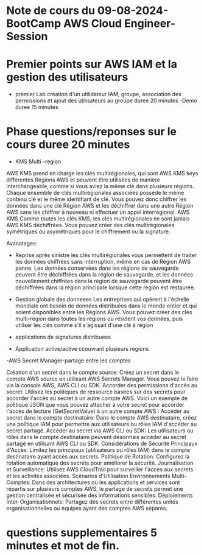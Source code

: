 # Note de cours du 09-08-2024-BootCamp AWS Cloud Engineer-Session

# Premier points sur AWS IAM et la gestion des utilisateurs

- premier Lab creation d'un utilidateur IAM, groupe, association des permissions et ajout des utilisateurs au groupe duree 20 minutes
-Demo duree 15 minutes


# Phase questions/reponses sur le cours duree 20 minutes

- KMS Multi -region

AWS KMS prend en charge les clés multirégionales, qui sont AWS KMS keys différentes Régions AWS et peuvent être utilisées de manière interchangeable, comme si vous aviez la même clé dans plusieurs régions. Chaque ensemble de clés multirégionales associées possède le même contenu clé et le même identifiant de clé. Vous pouvez donc chiffrer les données dans une clé Région AWS et les déchiffrer dans une autre Région AWS sans les chiffrer à nouveau ni effectuer un appel interrégional. AWS KMS Comme toutes les clés KMS, les clés multirégionales ne sont jamais AWS KMS déchiffrées. Vous pouvez créer des clés multirégionales symétriques ou asymétriques pour le chiffrement ou la signature.

Avanatages:
- Reprise après sinistre
les clés multirégionales vous permettent de traiter les données chiffrées sans interruption, même en cas de Région AWS panne. Les données conservées dans les régions de sauvegarde peuvent être déchiffrées dans la région de sauvegarde, et les données nouvellement chiffrées dans la région de sauvegarde peuvent être déchiffrées dans la région principale lorsque cette région est restaurée.

- Gestion globale des donneees
Les entreprises qui opèrent à l'échelle mondiale ont besoin de données distribuées dans le monde entier et qui soient disponibles entre les Régions AWS. Vous pouvez créer des clés multi-région dans toutes les régions où résident vos données, puis utiliser les clés comme s'il s'agissait d'une clé à région
- applications de signatures distribuees
- Application active/active ccouvrant plusieurs regions

-AWS Secret Manager-partage entre les comptes

Création d'un secret dans le compte source:
Créez un secret dans le compte AWS source en utilisant AWS Secrets Manager. Vous pouvez le faire via la console AWS, AWS CLI ou SDK.
Accorder des permissions d'accès au secret:
Utilisez les politiques de ressource basées sur des secrets pour accorder l'accès au secret à un autre compte AWS.
Voici un exemple de politique JSON que vous pouvez attacher à votre secret pour accorder l'accès de lecture (GetSecretValue) à un autre compte AWS :
Accéder au secret dans le compte destinataire:
Dans le compte AWS destinataire, créez une politique IAM pour permettre aux utilisateurs ou rôles IAM d'accéder au secret partagé.
Accéder au secret via AWS CLI ou SDK:
Les utilisateurs ou rôles dans le compte destinataire peuvent désormais accéder au secret partagé en utilisant AWS CLI ou SDK.
Considérations de Sécurité
Principaux d'Accès: Limitez les principaux (utilisateurs ou rôles IAM) dans le compte destinataire ayant accès aux secrets.
Politique de Rotation: Configurez la rotation automatique des secrets pour améliorer la sécurité.
Journalisation et Surveillance: Utilisez AWS CloudTrail pour surveiller l'accès aux secrets et les activités associées.
Scénarios d'Utilisation
Environnements Multi-Comptes: Dans des architectures où les applications et services sont répartis sur plusieurs comptes AWS, le partage de secrets permet une gestion centralisée et sécurisée des informations sensibles.
Déploiements Inter-Organisationnels: Partagez des secrets entre différentes unités organisationnelles ou équipes ayant des comptes AWS séparés.

# questions supplementaires 5 minutes et mot de fin.



